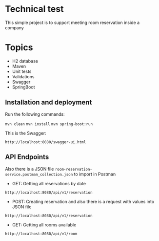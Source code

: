 # Technical test

This simple project is to support meeting room reservation inside a company


# Topics

- H2 database
- Maven
- Unit tests
- Validations
- Swagger
- SpringBoot

## Installation and deployment
Run the following commands:

`mvn clean` 
`mvn install` 
`mvn spring-boot:run` 

This is the Swagger:

`http://localhost:8080/swagger-ui.html` 

## API Endpoints
Also there is a JSON file `room-reservation-service.postman_collection.json` to import in Postman

- GET: Getting all reservations by date

`http://localhost:8080/api/v1/reservation` 

- POST: Creating reservation and also there is a request with values into JSON file

`http://localhost:8080/api/v1/reservation` 

- GET: Getting all rooms available

`http://localhost:8080/api/v1/room` 
